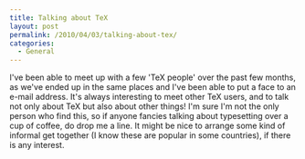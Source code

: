 ```yaml
---
title: Talking about TeX
layout: post
permalink: /2010/04/03/talking-about-tex/
categories:
  - General
---
```

I've been able to meet up with a few 'TeX people' over the past few months, as we've ended up in the same places and I've been able to put a face to an e-mail address. It's always interesting to meet other TeX users, and to talk not only about TeX but also about other things! I'm sure I'm not the only person who find this, so if anyone fancies talking about typesetting over a cup of coffee, do drop me a line. It might be nice to arrange some kind of informal get together (I know these are popular in some countries), if there is any interest.
